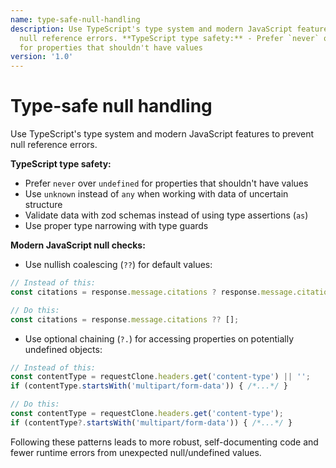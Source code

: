 ```yaml
---
name: type-safe-null-handling
description: Use TypeScript's type system and modern JavaScript features to prevent
  null reference errors. **TypeScript type safety:** - Prefer `never` over `undefined`
  for properties that shouldn't have values
version: '1.0'
---
```

# Type-safe null handling

Use TypeScript's type system and modern JavaScript features to prevent null reference errors. 

**TypeScript type safety:**
- Prefer `never` over `undefined` for properties that shouldn't have values
- Use `unknown` instead of `any` when working with data of uncertain structure
- Validate data with zod schemas instead of using type assertions (`as`)
- Use proper type narrowing with type guards

**Modern JavaScript null checks:**
- Use nullish coalescing (`??`) for default values:
```typescript
// Instead of this:
const citations = response.message.citations ? response.message.citations : [];

// Do this:
const citations = response.message.citations ?? [];
```

- Use optional chaining (`?.`) for accessing properties on potentially undefined objects:
```typescript
// Instead of this:
const contentType = requestClone.headers.get('content-type') || '';
if (contentType.startsWith('multipart/form-data')) { /*...*/ }

// Do this:
const contentType = requestClone.headers.get('content-type');
if (contentType?.startsWith('multipart/form-data')) { /*...*/ }
```

Following these patterns leads to more robust, self-documenting code and fewer runtime errors from unexpected null/undefined values.
